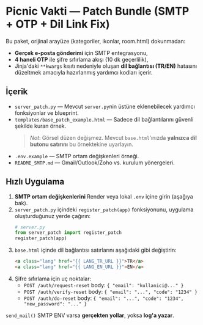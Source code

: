 # Picnic Vakti — Patch Bundle (SMTP + OTP + Dil Link Fix)

Bu paket, orijinal arayüze (kategoriler, ikonlar, room.html) dokunmadan:
- **Gerçek e‑posta gönderimi** için SMTP entegrasyonu,
- **4 haneli OTP** ile şifre sıfırlama akışı (10 dk geçerlilik),
- Jinja'daki `**kwargs` kısıtı nedeniyle oluşan **dil bağlantısı (TR/EN)** hatasını düzeltmek
amacıyla hazırlanmış yardımcı kodları içerir.

## İçerik
- `server_patch.py` — Mevcut `server.py`nin üstüne eklenebilecek yardımcı fonksiyonlar ve blueprint.
- `templates/base_patch_example.html` — Sadece dil bağlantılarını güvenli şekilde kuran örnek. 
  > *Not*: Görsel düzen değişmez. Mevcut `base.html`’ınızda **yalnızca dil butonu satırını** bu örnektekine uyarlayın.
- `.env.example` — SMTP ortam değişkenleri örneği.
- `README_SMTP.md` — Gmail/Outlook/Zoho vs. kurulum yönergeleri.

## Hızlı Uygulama
1) **SMTP ortam değişkenlerini** Render veya lokal `.env` içine girin (aşağıya bak).
2) `server_patch.py` içindeki `register_patch(app)` fonksiyonunu, uygulama oluşturduğunuz yerde çağırın:
   ```python
   # server.py
   from server_patch import register_patch
   register_patch(app)
   ```
3) `base.html` içinde dil bağlantısı satırlarını aşağıdaki gibi değiştirin:
   ```html
   <a class="lang" href="{{ LANG_TR_URL }}">TR</a>
   <a class="lang" href="{{ LANG_EN_URL }}">EN</a>
   ```
4) Şifre sıfırlama için uç noktalar:
   - `POST /auth/request-reset`  body: `{ "email": "kullanici@..." }`
   - `POST /auth/verify-reset`   body: `{ "email": "...", "code": "1234" }`
   - `POST /auth/do-reset`       body: `{ "email": "...", "code": "1234", "new_password": "..." }`

`send_mail()` SMTP ENV varsa **gerçekten yollar**, yoksa **log'a yazar**.
